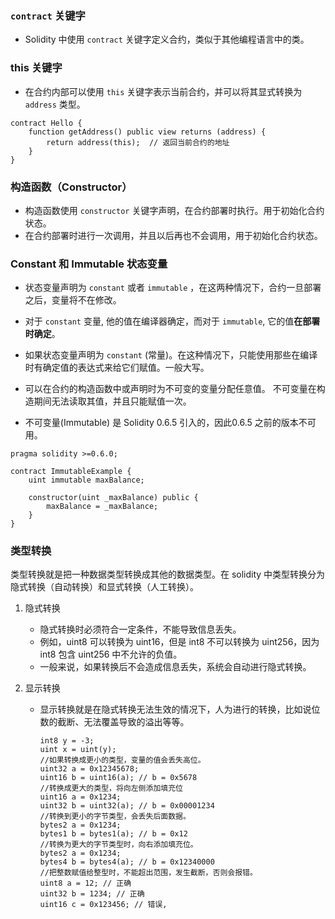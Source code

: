 ### `contract` 关键字

- Solidity 中使用 `contract` 关键字定义合约，类似于其他编程语言中的类。

### this 关键字

- 在合约内部可以使用 `this` 关键字表示当前合约，并可以将其显式转换为 `address` 类型。

```
contract Hello {
    function getAddress() public view returns (address) {
        return address(this);  // 返回当前合约的地址
    }
}
```

### 构造函数（Constructor）

- 构造函数使用 `constructor` 关键字声明，在合约部署时执行。用于初始化合约状态。
- 在合约部署时进行一次调用，并且以后再也不会调用，用于初始化合约状态。

### Constant 和 Immutable 状态变量

- 状态变量声明为 `constant` 或者 `immutable` ，在这两种情况下，合约一旦部署之后，变量将不在修改。

- 对于 `constant` 变量, 他的值在编译器确定，而对于 `immutable`, 它的值**在部署时确定**。
- 如果状态变量声明为 `constant` (常量)。在这种情况下，只能使用那些在编译时有确定值的表达式来给它们赋值。一般大写。
- 可以在合约的构造函数中或声明时为不可变的变量分配任意值。 不可变量在构造期间无法读取其值，并且只能赋值一次。
- 不可变量(Immutable) 是 Solidity 0.6.5 引入的，因此0.6.5 之前的版本不可用。

```
pragma solidity >=0.6.0;

contract ImmutableExample {
    uint immutable maxBalance;

    constructor(uint _maxBalance) public {
        maxBalance = _maxBalance;
    }
}
```

### 类型转换

类型转换就是把一种数据类型转换成其他的数据类型。在 solidity 中类型转换分为隐式转换（自动转换）和显式转换（人工转换）。

1. 隐式转换

   - 隐式转换时必须符合一定条件，不能导致信息丢失。
   - 例如，uint8 可以转换为 uint16，但是 int8 不可以转换为 uint256，因为 int8 包含 uint256 中不允许的负值。
   - 一般来说，如果转换后不会造成信息丢失，系统会自动进行隐式转换。

2. 显示转换

   - 显示转换就是在隐式转换无法生效的情况下，人为进行的转换，比如说位数的截断、无法覆盖导致的溢出等等。

     ```
     int8 y = -3; 
     uint x = uint(y); 
     //如果转换成更小的类型，变量的值会丢失高位。 
     uint32 a = 0x12345678; 
     uint16 b = uint16(a); // b = 0x5678 
     //转换成更大的类型，将向左侧添加填充位 
     uint16 a = 0x1234;
     uint32 b = uint32(a); // b = 0x00001234 
     //转换到更小的字节类型，会丢失后面数据。 
     bytes2 a = 0x1234; 
     bytes1 b = bytes1(a); // b = 0x12 
     //转换为更大的字节类型时，向右添加填充位。 
     bytes2 a = 0x1234; 
     bytes4 b = bytes4(a); // b = 0x12340000 
     //把整数赋值给整型时，不能超出范围，发生截断，否则会报错。 
     uint8 a = 12; // 正确 
     uint32 b = 1234; // 正确 
     uint16 c = 0x123456; // 错误,
     ```